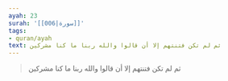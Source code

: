 ```yaml
---
ayah: 23
surah: '[[006|سورة]]'
tags:
- quran/ayah
text: ثم لم تكن فتنتهم إلا أن قالوا والله ربنا ما كنا مشركين
---
```

> ثم لم تكن فتنتهم إلا أن قالوا والله ربنا ما كنا مشركين
